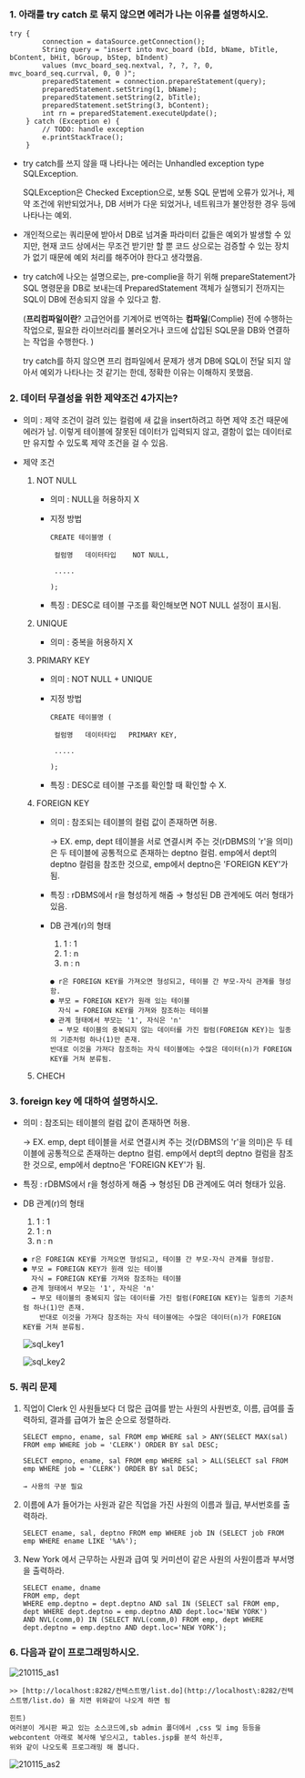 ### 1. 아래를 try catch 로 묶지 않으면 에러가 나는 이유를 설명하시오.

	try {
			connection = dataSource.getConnection();
			String query = "insert into mvc_board (bId, bName, bTitle, bContent, bHit, bGroup, bStep, bIndent) 
			values (mvc_board_seq.nextval, ?, ?, ?, 0, mvc_board_seq.currval, 0, 0 )";
			preparedStatement = connection.prepareStatement(query);
			preparedStatement.setString(1, bName);
			preparedStatement.setString(2, bTitle);
			preparedStatement.setString(3, bContent);
			int rn = preparedStatement.executeUpdate();
		} catch (Exception e) {
			// TODO: handle exception
			e.printStackTrace();
		}

- try catch를 쓰지 않을 때 나타나는 에러는 Unhandled exception type SQLException.

  SQLException은 Checked Exception으로, 보통 SQL 문법에 오류가 있거나, 제약 조건에 위반되었거나, DB 서버가 다운 되었거나, 네트워크가 불안정한 경우 등에 나타나는 예외.

  

- 개인적으로는 쿼리문에 받아서 DB로 넘겨줄 파라미터 값들은 예외가 발생할 수 있지만, 현재 코드 상에서는 무조건 받기만 할 뿐 코드 상으로는 검증할 수 있는 장치가 없기 때문에 예외 처리를 해주어야 한다고 생각했음.

  

- try catch에 나오는 설명으로는, pre-complie을 하기 위해 prepareStatement가 SQL 명령문을 DB로 보내는데 PreparedStatement 객체가 실행되기 전까지는 SQL이 DB에 전송되지 않을 수 있다고 함.

  (**프리컴파일이란**? 고급언어를 기계어로 번역하는 **컴파일**(Complie) 전에 수행하는 작업으로, 필요한 라이브러리를 불러오거나 코드에 삽입된 SQL문을 DB와 연결하는 작업을 수행한다. )

  try catch를 하지 않으면 프리 컴파일에서 문제가 생겨 DB에 SQL이 전달 되지 않아서 예외가 나타나는 것 같기는 한데, 정확한 이유는 이해하지 못했음.












### 2. 데이터 무결성을 위한 제약조건 4가지는?

- 의미 : 제약 조건이 걸려 있는 컬럼에 새 값을 insert하려고 하면 제약 조건 때문에 에러가 남. 이렇게 테이블에 잘못된 데이터가 입력되지 않고, 결함이 없는 데이터로만 유지할 수 있도록 제약 조건을 걸 수 있음.

  

- 제약 조건

  1. NOT NULL

     - 의미 : NULL을 허용하지 X

     - 지정 방법 

       ```
       CREATE 테이블명 (
       
       	컬럼명   데이터타입    NOT NULL, 
       
       	.....
       
       );
       ```

     - 특징 : DESC로 테이블 구조를 확인해보면 NOT NULL 설정이 표시됨.

       

  2. UNIQUE

     - 의미 : 중복을 허용하지 X

       

  3. PRIMARY KEY

     - 의미 : NOT NULL + UNIQUE

     - 지정 방법

       ```
       CREATE 테이블명 (
       
       	컬럼명   데이터타입   PRIMARY KEY,
       	
       	.....
       	
       );
       ```

     - 특징 : DESC로 테이블 구조를 확인할 때 확인할 수 X.

       

  4. FOREIGN KEY

     - 의미 : 참조되는 테이블의 컬럼 값이 존재하면 허용.

       → EX. emp, dept 테이블을 서로 연결시켜 주는 것(rDBMS의 'r'을 의미)은 두 테이블에 공통적으로 존재하는 deptno 컬럼. emp에서 dept의 deptno 컬럼을 참조한 것으로, emp에서 deptno은 'FOREIGN KEY'가 됨.

     - 특징 : rDBMS에서 r을 형성하게 해줌 → 형성된 DB 관계에도 여러 형태가 있음.

     - DB 관계(r)의 형태

       1. 1 : 1
       2. 1 : n
       3. n : n

       ```
       ● r은 FOREIGN KEY를 가져오면 형성되고, 테이블 간 부모-자식 관계를 형성함.
       ● 부모 = FOREIGN KEY가 원래 있는 테이블
         자식 = FOREIGN KEY를 가져와 참조하는 테이블
       ● 관계 형태에서 부모는 '1', 자식은 'n'
         → 부모 테이블의 중복되지 않는 데이터를 가진 컬럼(FOREIGN KEY)는 일종의 기준처럼 하나(1)만 존재. 
	   반대로 이것을 가져다 참조하는 자식 테이블에는 수많은 데이터(n)가 FOREIGN KEY를 거쳐 분류됨.
       ```

       

  5. CHECH





### 3. foreign key 에 대하여 설명하시오.

- 의미 : 참조되는 테이블의 컬럼 값이 존재하면 허용.

  → EX. emp, dept 테이블을 서로 연결시켜 주는 것(rDBMS의 'r'을 의미)은 두 테이블에 공통적으로 존재하는 deptno 컬럼. emp에서 dept의 deptno 컬럼을 참조한 것으로, emp에서 deptno은 'FOREIGN KEY'가 됨.

- 특징 : rDBMS에서 r을 형성하게 해줌 → 형성된 DB 관계에도 여러 형태가 있음.

- DB 관계(r)의 형태

  1. 1 : 1
  2. 1 : n
  3. n : n

  ```
  ● r은 FOREIGN KEY를 가져오면 형성되고, 테이블 간 부모-자식 관계를 형성함.
  ● 부모 = FOREIGN KEY가 원래 있는 테이블
    자식 = FOREIGN KEY를 가져와 참조하는 테이블
  ● 관계 형태에서 부모는 '1', 자식은 'n'
    → 부모 테이블의 중복되지 않는 데이터를 가진 컬럼(FOREIGN KEY)는 일종의 기준처럼 하나(1)만 존재. 
      반대로 이것을 가져다 참조하는 자식 테이블에는 수많은 데이터(n)가 FOREIGN KEY를 거쳐 분류됨.
  ```

   ![sql_key1](https://user-images.githubusercontent.com/75013108/104831170-aaabf900-58c9-11eb-8cc4-11dff46759b1.PNG)

   ![sql_key2](https://user-images.githubusercontent.com/75013108/104831171-ac75bc80-58c9-11eb-87ff-12180d2126eb.png)



### 5. 쿼리 문제

1. 직업이 Clerk 인 사원들보다 더 많은 급여를 받는 사원의 사원번호, 이름, 급여를 출력하되, 결과를 급여가 높은 순으로 정렬하라.

   ```
   SELECT empno, ename, sal FROM emp WHERE sal > ANY(SELECT MAX(sal) FROM emp WHERE job = 'CLERK') ORDER BY sal DESC;
   
   SELECT empno, ename, sal FROM emp WHERE sal > ALL(SELECT sal FROM emp WHERE job = 'CLERK') ORDER BY sal DESC;
   
   → 사용의 구분 필요
   ```

   

2. 이름에 A가 들어가는 사원과 같은 직업을 가진 사원의 이름과 월급, 부서번호를 출력하라.

   ```
   SELECT ename, sal, deptno FROM emp WHERE job IN (SELECT job FROM emp WHERE ename LIKE '%A%');
   ```

   

3. New  York 에서 근무하는 사원과 급여 및 커미션이 같은 사원의 사원이름과 부서명을 출력하라.

   ```
   SELECT ename, dname
   FROM emp, dept 
   WHERE emp.deptno = dept.deptno AND sal IN (SELECT sal FROM emp, dept WHERE dept.deptno = emp.deptno AND dept.loc='NEW YORK') 
   AND NVL(comm,0) IN (SELECT NVL(comm,0) FROM emp, dept WHERE dept.deptno = emp.deptno AND dept.loc='NEW YORK');
   ```

   













### 6. 다음과 같이 프로그래밍하시오.

 ![210115_as1](https://user-images.githubusercontent.com/75013108/104831174-b1d30700-58c9-11eb-8a50-0015b84e3790.PNG)

```
>> [http://localhost:8282/컨텍스트명/list.do](http://localhost\:8282/컨텍스트명/list.do) 을 치면 위와같이 나오게 하면 됨

힌트)
여러분이 게시판 짜고 있는 소스코드에,sb admin 폴더에서 ,css 및 img 등등을 webcontent 아래로 복사해 넣으시고, tables.jsp를 분석 하신후,
위와 같이 나오도록 프로그래밍 해 봅니다.
```

![210115_as2](https://user-images.githubusercontent.com/75013108/104831176-b39cca80-58c9-11eb-81af-c8a47039bcaa.PNG)
